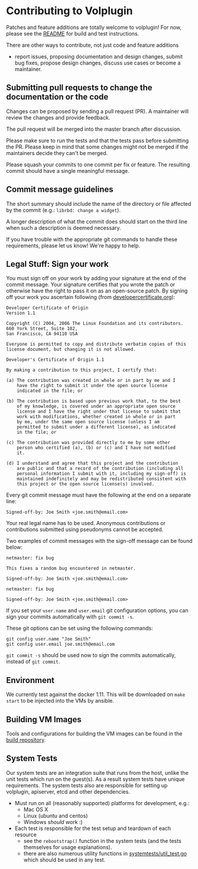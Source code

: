 # Contributing to Volplugin

Patches and feature additions are totally welcome to volplugin! For now, please
see the [README](https://github.com/contiv/volplugin/blob/master/README.md) for
build and test instructions.

There are other ways to contribute, not just code and feature additions
- report issues, proposing documentation and design changes, submit bug
fixes, propose design changes, discuss use cases or become a maintainer.

## Submitting pull requests to change the documentation or the code

Changes can be proposed by sending a pull request (PR). A maintainer
will review the changes and provide feedback.

The pull request will be merged into the master branch after discussion.

Please make sure to run the tests and that the tests pass before
submitting the PR. Please keep in mind that some changes might not be
merged if the maintainers decide they can't be merged.

Please squash your commits to one commit per fix or feature. The resulting
commit should have a single meaningful message.

## Commit message guidelines

The short summary should include the name of the directory or file affected by
the commit (e.g.: `librbd: change a widget`).

A longer description of what the commit does should start on the third
line when such a description is deemed necessary.

If you have trouble with the appropriate git commands to handle these
requirements, please let us know! We're happy to help.

## Legal Stuff: Sign your work
You must sign off on your work by adding your signature at the end of the
commit message. Your signature certifies that you wrote the patch or
otherwise have the right to pass it on as an open-source patch.
By signing off your work you ascertain following (from [developercertificate.org](http://developercertificate.org/)):

```
Developer Certificate of Origin
Version 1.1

Copyright (C) 2004, 2006 The Linux Foundation and its contributors.
660 York Street, Suite 102,
San Francisco, CA 94110 USA

Everyone is permitted to copy and distribute verbatim copies of this
license document, but changing it is not allowed.

Developer's Certificate of Origin 1.1

By making a contribution to this project, I certify that:

(a) The contribution was created in whole or in part by me and I
    have the right to submit it under the open source license
    indicated in the file; or

(b) The contribution is based upon previous work that, to the best
    of my knowledge, is covered under an appropriate open source
    license and I have the right under that license to submit that
    work with modifications, whether created in whole or in part
    by me, under the same open source license (unless I am
    permitted to submit under a different license), as indicated
    in the file; or

(c) The contribution was provided directly to me by some other
    person who certified (a), (b) or (c) and I have not modified
    it.

(d) I understand and agree that this project and the contribution
    are public and that a record of the contribution (including all
    personal information I submit with it, including my sign-off) is
    maintained indefinitely and may be redistributed consistent with
    this project or the open source license(s) involved.
```

Every git commit message must have the following at the end on a separate line:

    Signed-off-by: Joe Smith <joe.smith@email.com>

Your real legal name has to be used. Anonymous contributions or contributions
submitted using pseudonyms cannot be accepted.

Two examples of commit messages with the sign-off message can be found below:
```
netmaster: fix bug

This fixes a random bug encountered in netmaster.

Signed-off-by: Joe Smith <joe.smith@email.com>
```
```
netmaster: fix bug

Signed-off-by: Joe Smith <joe.smith@email.com>
```

If you set your `user.name` and `user.email` git configuration options, you can
sign your commits automatically with `git commit -s`.

These git options can be set using the following commands:
```
git config user.name "Joe Smith"
git config user.email joe.smith@email.com
```

`git commit -s` should be used now to sign the commits automatically, instead of
`git commit`.

## Environment

We currently test against the docker 1.11. This will be downloaded on `make
start` to be injected into the VMs by ansible.

## Building VM Images

Tools and configurations for building the VM images can be found in the [build repository](https://github.com/contiv/build).

## System Tests

Our system tests are an integration suite that runs from the host, unlike the
unit tests which run on the guest(s). As a result system tests have unique
requirements. The system tests also are responsible for setting up volplugin,
apiserver, etcd and other dependencies.

* Must run on all (reasonably supported) platforms for development, e.g.:
  * Mac OS X
  * Linux (ubuntu and centos)
  * Windows *should* work :)
* Each test is responsible for the test setup and teardown of each resource
  * see the `rebootstrap()` function in the system tests (and the tests
    themselves for usage explanations).
  * there are also numerous utility functions in [systemtests/util_test.go](https://github.com/contiv/volplugin/blob/master/systemtests/util_test.go)
    which should be used in any test.

